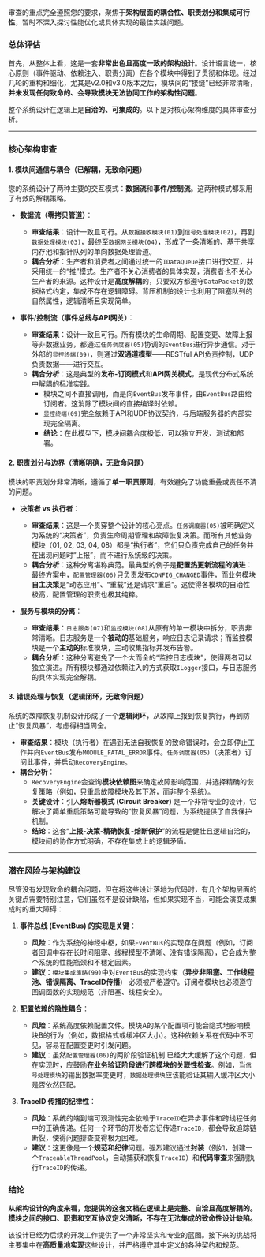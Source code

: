 ﻿审查的重点完全遵照您的要求，聚焦于**架构层面的耦合性、职责划分和集成可行性**，暂时不深入探讨性能优化或具体实现的最佳实践问题。

### 总体评估

首先，从整体上看，这是一套**非常出色且高度一致的架构设计**。设计语言统一，核心原则（事件驱动、依赖注入、职责分离）在各个模块中得到了贯彻和体现。经过几轮的重构和细化，尤其是v2.0和v3.0版本之后，模块间的“接缝”已经非常清晰，**并未发现任何致命的、会导致模块无法协同工作的架构性问题**。

整个系统设计在逻辑上是**自洽的、可集成的**。以下是对核心架构维度的具体审查分析。

---

### 核心架构审查

#### 1. 模块间通信与耦合（已解耦，无致命问题）

您的系统设计了两种主要的交互模式：**数据流**和**事件/控制流**。这两种模式都采用了有效的解耦策略。

* **数据流（零拷贝管道）**：
    * **审查结果**：设计一致且可行。从`数据接收模块(01)`到`信号处理模块(02)`，再到`数据处理模块(03)`，最终至`数据网关模块(04)`，形成了一条清晰的、基于共享内存池和指针队列的单向数据处理管道。
    * **耦合分析**：生产者和消费者之间通过统一的`IDataQueue`接口进行交互，并采用统一的“推”模式。生产者不关心消费者的具体实现，消费者也不关心生产者的来源。这种设计是**高度解耦**的，只要双方都遵守`DataPacket`的数据格式约定，集成不存在逻辑障碍。背压机制的设计也利用了阻塞队列的自然属性，逻辑清晰且实现简单。

* **事件/控制流（事件总线与API网关）**：
    * **审查结果**：设计一致且可行。所有模块的生命周期、配置变更、故障上报等非数据业务，都通过`任务调度器(05)`协调的`EventBus`进行异步通信。对于外部的`显控终端(09)`，则通过**双通道模型**——RESTful API负责控制，UDP负责数据——进行交互。
    * **耦合分析**：这是典型的**发布-订阅模式**和**API网关模式**，是现代分布式系统中解耦的标准实践。
        * 模块之间不直接调用，而是向`EventBus`发布事件，由`EventBus`路由给订阅者。这消除了模块间的直接编译时依赖。
        * `显控终端(09)`完全依赖于API和UDP协议契约，与后端服务器的内部实现完全隔离。
        * **结论**：在此模型下，模块间耦合度极低，可以独立开发、测试和部署。

#### 2. 职责划分与边界（清晰明确，无致命问题）

模块的职责划分非常清晰，遵循了**单一职责原则**，有效避免了功能重叠或责任不清的问题。

* **决策者 vs 执行者**：
    * **审查结果**：这是一个贯穿整个设计的核心亮点。`任务调度器(05)`被明确定义为系统的“决策者”，负责生命周期管理和故障恢复决策。而所有其他业务模块（01, 02, 03, 04, 08）都是“执行者”，它们只负责完成自己的任务并在出现问题时“上报”，而不进行系统级的决策。
    * **耦合分析**：这种分离堪称典范。最典型的例子是**配置热更新流程的演进**：最终方案中，`配置管理器(06)`只负责发布`CONFIG_CHANGED`事件，而业务模块**自主决策**是“动态应用”、“重载”还是请求“重启”。这使得各模块的自治性极高，配置管理的职责也极其纯粹。

* **服务与模块的分离**：
    * **审查结果**：`日志服务(07)`和`监控模块(08)`从原有的单一模块中拆分，职责非常清晰。日志服务是一个**被动的**基础服务，响应日志记录请求；而监控模块是一个**主动的**标准模块，主动收集指标并发布告警。
    * **耦合分析**：这种分离避免了一个大而全的“监控日志模块”，使得两者可以独立演进。所有模块都通过依赖注入的方式获取`ILogger`接口，与日志服务的具体实现完全解耦。

#### 3. 错误处理与恢复（逻辑闭环，无致命问题）

系统的故障恢复机制设计形成了一个**逻辑闭环**，从故障上报到恢复执行，再到防止“恢复风暴”，考虑得相当周全。

* **审查结果**：模块（执行者）在遇到无法自我恢复的致命错误时，会立即停止工作并向`EventBus`发布`MODULE_FATAL_ERROR`事件。`任务调度器(05)`（决策者）订阅此事件，并启动`RecoveryEngine`。
* **耦合分析**：
    * `RecoveryEngine`会查询**模块依赖图**来确定故障影响范围，并选择精确的恢复策略（例如，只重启故障模块及其下游，而非整个系统）。
    * **关键设计**：引入**熔断器模式 (Circuit Breaker)** 是一个非常专业的设计，它解决了简单重启策略可能导致的“恢复风暴”问题，为系统提供了自我保护机制。
    * **结论**：这套“**上报-决策-精确恢复-熔断保护**”的流程是健壮且逻辑自洽的，模块间的协作方式明确，不存在集成上的逻辑矛盾。

---

### 潜在风险与架构建议

尽管没有发现致命的耦合问题，但在将这些设计落地为代码时，有几个架构层面的关键点需要特别注意，它们虽然不是设计缺陷，但如果实现不当，可能会演变成集成时的重大障碍：

1.  **事件总线 (EventBus) 的实现是关键**：
    * **风险**：作为系统的神经中枢，如果`EventBus`的实现存在问题（例如，订阅者回调中存在长时间阻塞、线程模型不清晰、没有错误隔离），它会成为整个系统的性能瓶颈和不穩定因素。
    * **建议**：`模块集成策略(99)`中对`EventBus`的实现约束（**异步非阻塞、工作线程池、错误隔离、TraceID传播**） 必须被严格遵守。订阅者模块也必须遵守回调函数的实现规范（非阻塞、线程安全）。

2.  **配置依赖的隐性耦合**：
    * **风险**：系统高度依赖配置文件。模块A的某个配置项可能会隐式地影响模块B的行为（例如，数据格式或缓冲区大小）。这种依赖关系在代码中不可见，容易在配置变更时引发问题。
    * **建议**：虽然`配置管理器(06)`的两阶段验证机制 已经大大缓解了这个问题，但在实现时，应鼓励**在业务验证阶段进行跨模块的关联性检查**。例如，当`信号处理模块`的输出数据率变更时，`数据处理模块`应该能验证其输入缓冲区大小是否依然匹配。

3.  **TraceID 传播的纪律性**：
    * **风险**：系统的端到端可观测性完全依赖于`TraceID`在异步事件和跨线程任务中的正确传递。任何一个环节的开发者忘记传递`TraceID`，都会导致追踪链断裂，使得问题排查变得极为困难。
    * **建议**：这更像是一个**规范和纪律**问题。强烈建议通过**封装**（例如，创建一个`TraceableThreadPool`，自动捕获和恢复`TraceID`）和**代码审查**来强制执行`TraceID`的传递。

### 结论

**从架构设计的角度来看，您提供的这套文档在逻辑上是完整、自洽且高度解耦的。模块之间的接口、职责和交互协议定义清晰，不存在无法集成的致命性设计缺陷。**

该设计已经为后续的开发工作提供了一个非常坚实和专业的蓝图。接下来的挑战将主要集中在**高质量地实现**这些设计，并严格遵守其中定义的各种契约和规范。
